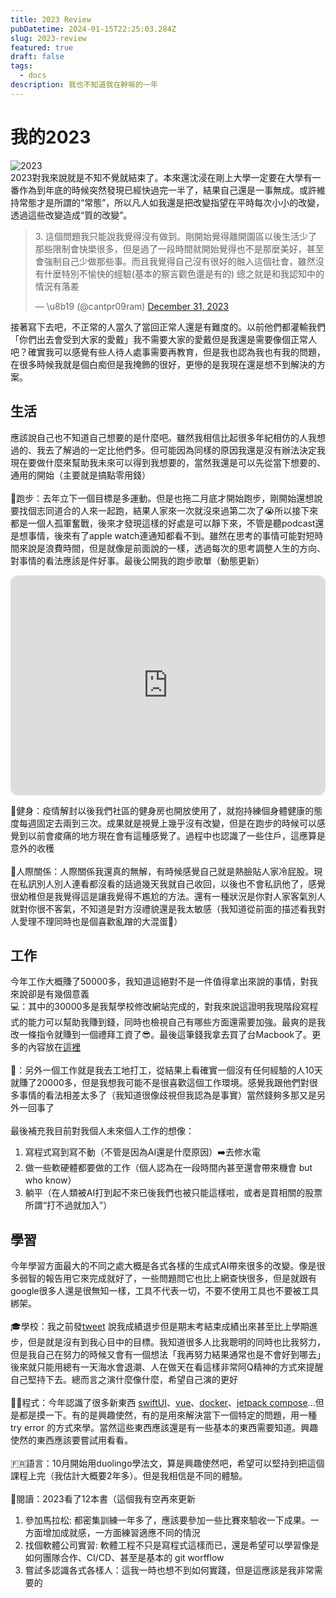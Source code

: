 ```yaml
---
title: 2023 Review
pubDatetime: 2024-01-15T22:25:03.284Z
slug: 2023-review
featured: true
draft: false
tags:
  - docs
description: 我也不知道我在幹嘛的一年
---
```


# 我的2023

![2023](@assets/images/2023-review/2023.jpg)<br>
2023對我來說就是不知不覺就結束了。本來還沈浸在剛上大學一定要在大學有一番作為到年底的時候突然發現已經快過完一半了，結果自己還是一事無成。或許維持常態才是所謂的“常態”，所以凡人如我還是把改變指望在平時每次小小的改變，透過這些改變造成“質的改變”。

<blockquote class="twitter-tweet"><p lang="zh" dir="ltr">3. 這個問題我只能說我覺得沒有做到。剛開始覺得離開園區以後生活少了那些限制會快樂很多，但是過了一段時間就開始覺得也不是那麼美好，甚至會強制自己少做那些事。而且我覺得自己沒有很好的融入這個社會，雖然沒有什麼特別不愉快的經驗(基本的察言觀色還是有的) 總之就是和我認知中的情況有落差</p>&mdash; \u8b19 (@cantpr09ram) <a href="https://twitter.com/cantpr09ram/status/1741473682281959857?ref_src=twsrc%5Etfw">December 31, 2023</a></blockquote> <script async src="https://platform.twitter.com/widgets.js" charset="utf-8"></script>

接著寫下去吧，不正常的人當久了當回正常人還是有難度的。以前他們都灌輸我們「你們出去會受到大家的愛戴」我不需要大家的愛戴但是我還是需要像個正常人吧？確實我可以感覺有些人待人處事需要再教育，但是我也認為我也有我的問題，在很多時候我就是個白痴但是我掩飾的很好，更慘的是我現在還是想不到解決的方案。

## 生活

應該說自己也不知道自己想要的是什麼吧。雖然我相信比起很多年紀相仿的人我想過的、我去了解過的一定比他們多。但可能因為同樣的原因我還是沒有辦法決定我現在要做什麼來幫助我未來可以得到我想要的，當然我還是可以先從當下想要的、通用的開始（主要就是搞點零用錢）<br><br>
🏃跑步：去年立下一個目標是多運動。但是也拖二月底才開始跑步，剛開始還想說要找個志同道合的人來一起跑，結果人家來一次就沒來過第二次了😭所以接下來都是一個人孤軍奮戰，後來才發現這樣的好處是可以靜下來，不管是聽podcast還是想事情，後來有了apple watch連通知都看不到。雖然在思考的事情可能對短時間來說是浪費時間，但是就像是前面說的一樣，透過每次的思考調整人生的方向、對事情的看法應該是件好事。最後公開我的跑步歌單（動態更新）<br>

<iframe style="border-radius:12px" src="https://open.spotify.com/embed/playlist/4IO6ahdF2KgrYYkRyOca9z?utm_source=generator" width="100%" height="352" frameBorder="0" allowfullscreen="" allow="autoplay; clipboard-write; encrypted-media; fullscreen; picture-in-picture" loading="lazy"></iframe>

💪健身：疫情解封以後我們社區的健身房也開放使用了，就抱持練個身體健康的態度每週固定去兩到三次。成果就是視覺上幾乎沒有改變，但是在跑步的時候可以感覺到以前會痠痛的地方現在會有這種感覺了。過程中也認識了一些住戶，這應算是意外的收穫<br><br>
👫人際關係：人際關係我還真的無解，有時候感覺自己就是熱臉貼人家冷屁股。現在私訊別人別人連看都沒看的話過幾天我就自己收回，以後也不會私訊他了，感覺很幼稚但是我覺得這是讓我覺得不尷尬的方法。還有一種狀況是你對人家客氣別人就對你很不客氣，不知道是對方沒禮貌還是我太敏感（我知道從前面的描述看我對人愛理不理同時也是個喜歡亂蹭的大混蛋🤡）

## 工作

今年工作大概賺了50000多，我知道這絕對不是一件值得拿出來說的事情，對我來說卻是有幾個意義<br>
💻：其中的30000多是我幫學校修改網站完成的，對我來說這證明我現階段寫程式的能力可以幫助我賺到錢，同時也檢視自己有哪些方面還需要加強。最爽的是我改一條指令就賺到一個禮拜工資了😎。最後這筆錢我拿去買了台Macbook了。更多的內容放在[這裡](https://cantpr09ram.github.io/something_about_part-time_job/)<br><br>
👷：另外一個工作就是我去工地打工，從結果上看確實一個沒有任何經驗的人10天就賺了20000多，但是我想我可能不是很喜歡這個工作環境。感覺我跟他們對很多事情的看法相差太多了（我知道很像歧視但我認為是事實）當然錢夠多那又是另外一回事了<br><br>
最後補充我目前對我個人未來個人工作的想像：

1. 寫程式寫到寫不動（不管是因為AI還是什麼原因）➡️去修水電
2. 做一些軟硬體都要做的工作（個人認為在一段時間內甚至還會帶來機會 but who know）
3. 躺平（在人類被AI打到起不來已後我們也被只能這樣啦，或者是買相關的股票所謂“打不過就加入”）

## 學習

今年學習方面最大的不同之處大概是各式各樣的生成式AI帶來很多的改變。像是很多弱智的報告用它來完成就好了，一些問題問它也比上網查快很多，但是就跟有google很多人還是很無知一樣，工具不代表一切，不要不使用工具也不要被工具綁架。<br><br>
🎓學校：我之前發[tweet](https://x.com/cantpr09ram/status/1741471647134294409?s=20) 說我成績退步但是期末考結束成績出來甚至比上學期進步，但是就是沒有到我心目中的目標。我知道很多人比我聰明的同時也比我努力，但是我自己在努力的時候又會有一個想法「我再努力結果通常也是不會好到哪去」後來就只能用總有一天海水會退潮、人在做天在看這樣非常阿Q精神的方式來提醒自己堅持下去。總而言之演什麼像什麼，希望自己演的更好<br><br>
🧑‍💻程式：今年認識了很多新東西 [swiftUI](https://developer.apple.com/xcode/swiftui/)、[vue](https://vuejs.org/)、[docker](https://www.docker.com/)、[jetpack compose](https://developer.android.com/jetpack/compose?hl=en)...但是都是摸一下。有的是興趣使然，有的是用來解決當下一個特定的問題，用一種try error 的方式來學。當然這些東西應該還是有一些基本的東西需要知道。興趣使然的東西應該要嘗試用看看。<br><br>
🇫🇷語言：10月開始用duolingo學法文，算是興趣使然吧，希望可以堅持到把這個課程上完（我估計大概要2年多）。但是我相信是不同的體驗。<br><br>
📖閱讀：2023看了12本書（這個我有空再來更新

1. 參加馬拉松: 都密集訓練一年多了，應該要參加一些比賽來驗收一下成果。一方面增加成就感，一方面練習適應不同的情況
2. 找個軟體公司實習: 軟體工程不只是寫程式這樣而已，還是希望可以學習像是如何團隊合作、CI/CD、甚至是基本的 git worfflow
3. 嘗試多認識各式各樣人：這我一時也想不到如何實踐，但是這應該是我非常需要的
